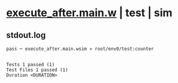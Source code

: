 # [execute_after.main.w](../../../../../../examples/tests/sdk_tests/on_deploy/execute_after.main.w) | test | sim

## stdout.log
```log
pass ─ execute_after.main.wsim » root/env0/test:counter
 
 
Tests 1 passed (1)
Test Files 1 passed (1)
Duration <DURATION>
```

